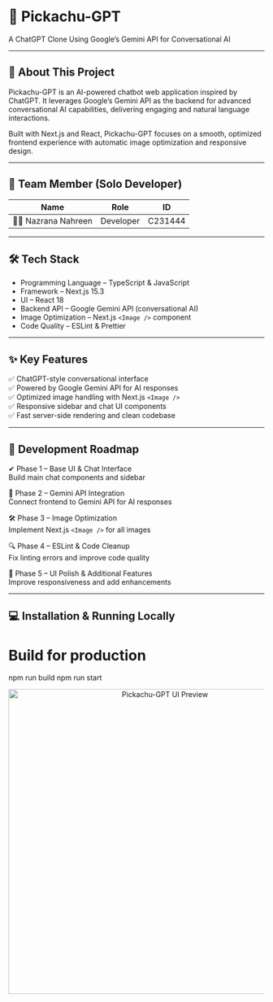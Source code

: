 # 🚀 Pickachu-GPT  
A ChatGPT Clone Using Google’s Gemini API for Conversational AI

---

## 📌 About This Project  
Pickachu-GPT is an AI-powered chatbot web application inspired by ChatGPT. It leverages Google’s Gemini API as the backend for advanced conversational AI capabilities, delivering engaging and natural language interactions.

Built with Next.js and React, Pickachu-GPT focuses on a smooth, optimized frontend experience with automatic image optimization and responsive design.

---

## 👤 Team Member (Solo Developer)  
| Name               | Role      | ID      |  
|--------------------|-----------|---------|  
| 👩‍💻 Nazrana Nahreen | Developer | C231444 |

---

## 🛠 Tech Stack

- Programming Language – TypeScript & JavaScript  
- Framework – Next.js 15.3  
- UI – React 18  
- Backend API – Google Gemini API (conversational AI)  
- Image Optimization – Next.js `<Image />` component  
- Code Quality – ESLint & Prettier  

---

## ✨ Key Features

✅ ChatGPT-style conversational interface  
✅ Powered by Google Gemini API for AI responses  
✅ Optimized image handling with Next.js `<Image />`  
✅ Responsive sidebar and chat UI components  
✅ Fast server-side rendering and clean codebase  

---

## 📅 Development Roadmap

✔ Phase 1 – Base UI & Chat Interface  
Build main chat components and sidebar

🚧 Phase 2 – Gemini API Integration  
Connect frontend to Gemini API for AI responses

🛠 Phase 3 – Image Optimization  
Implement Next.js `<Image />` for all images

🔍 Phase 4 – ESLint & Code Cleanup  
Fix linting errors and improve code quality

🎨 Phase 5 – UI Polish & Additional Features  
Improve responsiveness and add enhancements

---

## 💻 Installation & Running Locally



# Build for production
npm run build
npm run start
<p align="center">
  <img src="./project ss .png" alt="Pickachu-GPT UI Preview" width="600"/>
</p>
